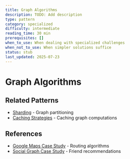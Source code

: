 ```yaml
---
title: Graph Algorithms
description: TODO: Add description
type: pattern
category: specialized
difficulty: intermediate
reading_time: 30 min
prerequisites: []
when_to_use: When dealing with specialized challenges
when_not_to_use: When simpler solutions suffice
status: stub
last_updated: 2025-07-23
---
```

# Graph Algorithms



## Related Patterns
- [Sharding](/patterns/sharding) - Graph partitioning
- [Caching Strategies](/patterns/caching-strategies) - Caching graph computations

## References
- [Google Maps Case Study](/case-studies/google-maps) - Routing algorithms
- [Social Graph Case Study](/case-studies/social-graph) - Friend recommendations